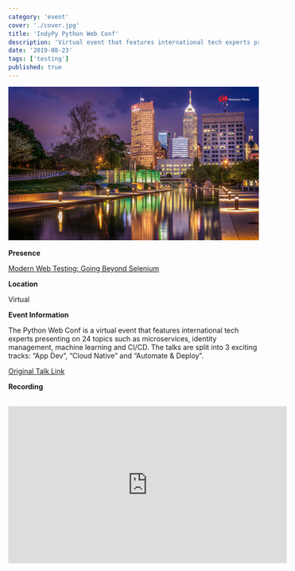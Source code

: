 ```yaml
---
category: 'event'
cover: './cover.jpg'
title: 'IndyPy Python Web Conf'
description: 'Virtual event that features international tech experts presenting on 24 topics such as microservices, identity management, machine learning and CI/CD.'
date: '2019-08-23'
tags: ['testing']
published: true
---
```

![cover](./cover.jpg)

**Presence**

[Modern Web Testing: Going Beyond Selenium](https://dvinnik.dev/presentations/2018/modern-web-testing_going-beyond-selenium)

**Location**

Virtual

**Event Information**

The Python Web Conf is a virtual event that features international tech experts presenting on 24 topics such as microservices, identity management, machine learning and CI/CD. The talks are split into 3 exciting tracks: “App Dev”, “Cloud Native” and “Automate & Deploy”.

[Original Talk Link](https://2019.indypy.org/webconf/talks/modern-web-testing-going-beyond-selenium/)

**Recording**

<br>

<iframe width="560" height="315" src="https://www.youtube.com/embed/2thHXWjhQko" title="YouTube video player" frameborder="0" allow="accelerometer; autoplay; clipboard-write; encrypted-media; gyroscope; picture-in-picture" allowfullscreen></iframe>

<br>
